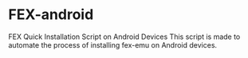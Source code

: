 # FEX-android
FEX Quick Installation Script on Android Devices 
This script is made to automate the process of installing fex-emu on Android devices.
